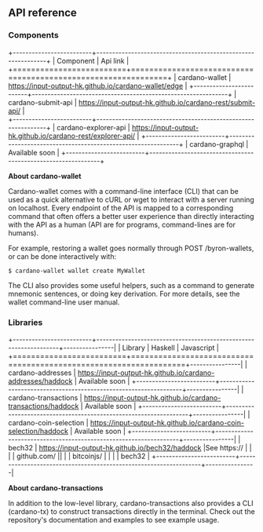 ## API reference


### Components

+-------------------------+--------------------------------------------------------------+
|        Component        |                     Api link                                 |
+=========================+==============================================================+
| cardano-wallet          | https://input-output-hk.github.io/cardano-wallet/edge        | 
+-------------------------+--------------------------------------------------------------+
| cardano-submit-api      | https://input-output-hk.github.io/cardano-rest/submit-api/   |  
+-------------------------+--------------------------------------------------------------+
| cardano-explorer-api    | https://input-output-hk.github.io/cardano-rest/explorer-api/ | 
+-------------------------+--------------------------------------------------------------+
| cardano-graphql         |                    Available soon                            |
+-------------------------+--------------------------------------------------------------+

**About cardano-wallet**

Cardano-wallet comes with a command-line interface (CLI) that can be used as a quick alternative to cURL or wget to interact with a server running on localhost. Every endpoint of the API is mapped to a corresponding command that often offers a better user experience than directly interacting with the API as a human (API are for programs, command-lines are for humans).

For example, restoring a wallet goes normally through POST /byron-wallets, or can be done interactively with:

`$ cardano-wallet wallet create MyWallet`

The CLI also provides some useful helpers, such as a command to generate mnemonic sentences, or doing key derivation. For more details, see the wallet command-line user manual.


### Libraries

+-------------------------+------------------------------------------------------------------+----------------|
|       Library           |                     Haskell                                      | Javascript     |
+=========================+==================================================================+----------------|
| cardano-addresses       | https://input-output-hk.github.io/cardano-addresses/haddock      | Available soon |
+-------------------------+------------------------------------------------------------------+----------------|
| cardano-transactions    | https://input-output-hk.github.io/cardano-transactions/haddock   | Available soon |
+-------------------------+------------------------------------------------------------------+----------------|
| cardano-coin-selection  | https://input-output-hk.github.io/cardano-coin-selection/haddock | Available soon |
+-------------------------+------------------------------------------------------------------+----------------|
| bech32                  | https://input-output-hk.github.io/bech32/haddock                 |See https://    |
|                         |                                                                  | github.com/    ||                         |                                                                  | bitcoinjs/     |
|                         |                                                                  | bech32         |
+-------------------------+------------------------------------------------------------------+----------------|

**About cardano-transactions**

In addition to the low-level library, cardano-transactions also provides a CLI (cardano-tx) to construct transactions directly in the terminal. Check out the repository's documentation and examples to see example usage.